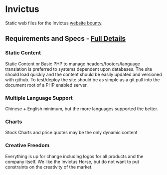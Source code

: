 Invictus
========

Static web files for the Invictus [website bounty](https://bitsharestalk.org/index.php?topic=1742.0).


## Requirements and Specs - [Full Details](https://bitsharestalk.org/index.php?topic=1742.0)

### Static Content
 Static Content or Basic PHP to manage headers/footers/language translation is preferred to systems dependent upon databases.  The site should load quickly and the content should be easily updated and versioned with github.  To test/deploy the site should be as simple as a git pull into the document root of a PHP enabled server.

### Multiple Language Support
Chinese + English minimum, but the more languages supported the better.

### Charts
Stock Charts and price quotes may be the only dynamic content

### Creative Freedom
Everything is up for change including logos for all products and the company itself.  We like the Invictus Horse, but do not want to put constraints on the creativity of the market.
